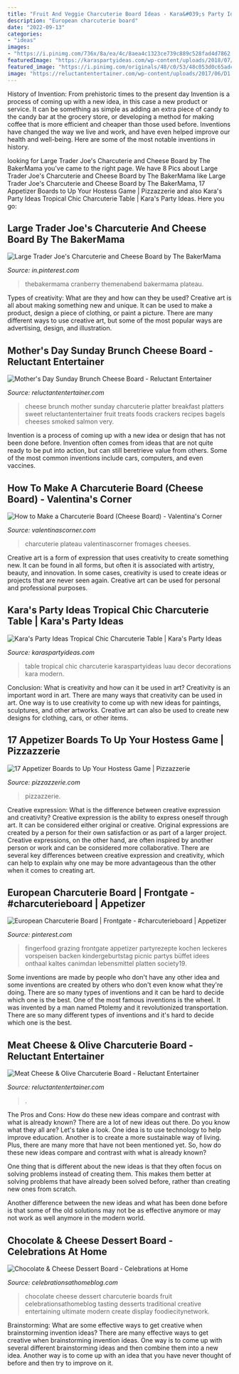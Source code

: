 ```yaml
---
title: "Fruit And Veggie Charcuterie Board Ideas - Kara&#039;s Party Ideas Tropical Chic Charcuterie Table"
description: "European charcuterie board"
date: "2022-09-13"
categories:
- "ideas"
images:
- "https://i.pinimg.com/736x/8a/ea/4c/8aea4c1323ce739c889c528fad4d7862.jpg"
featuredImage: "https://karaspartyideas.com/wp-content/uploads/2018/07/Tropical-Chic-Charcuterie-Table-via-Karas-Party-Ideas-KarasPartyIdeas.com6_.jpg"
featured_image: "https://i.pinimg.com/originals/48/c0/53/48c053d0c65adc99001a4c4d3e5edb8d.png"
image: "https://reluctantentertainer.com/wp-content/uploads/2017/06/D1.jpg"
---
```



History of Invention: From prehistoric times to the present day
Invention is a process of coming up with a new idea, in this case a new product or service. It can be something as simple as adding an extra piece of candy to the candy bar at the grocery store, or developing a method for making coffee that is more efficient and cheaper than those used before. Inventions have changed the way we live and work, and have even helped improve our health and well-being. Here are some of the most notable inventions in history.

	

		
looking for Large Trader Joe&#039;s Charcuterie and Cheese Board by The BakerMama you've came to the right page. We have 8 Pics about Large Trader Joe&#039;s Charcuterie and Cheese Board by The BakerMama like Large Trader Joe&#039;s Charcuterie and Cheese Board by The BakerMama, 17 Appetizer Boards to Up Your Hostess Game | Pizzazzerie and also Kara&#039;s Party Ideas Tropical Chic Charcuterie Table | Kara&#039;s Party Ideas. Here you go:
		
    
## Large Trader Joe&#039;s Charcuterie And Cheese Board By The BakerMama

<img loading=lazy src="https://i.pinimg.com/originals/48/c0/53/48c053d0c65adc99001a4c4d3e5edb8d.png" onerror="this.onerror=null;this.src='https://tse3.mm.bing.net/th?id=OIP.j1vjB0glp-JMpRj8xyZKGgHaLH&amp;pid=15.1';" alt="Large Trader Joe&#039;s Charcuterie and Cheese Board by The BakerMama">

_Source: in.pinterest.com_

>thebakermama cranberry themenabend bakermama plateau. 

	

Types of creativity: What are they and how can they be used?
Creative art is all about making something new and unique. It can be used to make a product, design a piece of clothing, or paint a picture. There are many different ways to use creative art, but some of the most popular ways are advertising, design, and illustration.

    
## Mother&#039;s Day Sunday Brunch Cheese Board - Reluctant Entertainer

<img loading=lazy src="https://reluctantentertainer.com/wp-content/uploads/2018/05/Mothers-Day-Brunch-Cheese-Board-11.jpg" onerror="this.onerror=null;this.src='https://tse3.mm.bing.net/th?id=OIP.GmIIiaPljy_dQsnmo957jwHaJ4&amp;pid=15.1';" alt="Mother&#039;s Day Sunday Brunch Cheese Board - Reluctant Entertainer">

_Source: reluctantentertainer.com_

>cheese brunch mother sunday charcuterie platter breakfast platters sweet reluctantentertainer fruit treats foods crackers recipes bagels cheeses smoked salmon very. 

	

Invention is a process of coming up with a new idea or design that has not been done before. Invention often comes from ideas that are not quite ready to be put into action, but can still beretrieve value from others. Some of the most common inventions include cars, computers, and even vaccines.

    
## How To Make A Charcuterie Board (Cheese Board) - Valentina&#039;s Corner

<img loading=lazy src="https://valentinascorner.com/wp-content/uploads/2019/12/Charcuterie-Cheese-Board-1.jpg" onerror="this.onerror=null;this.src='https://tse2.mm.bing.net/th?id=OIP.F7LktDMU4G_U_YIMbltFLwHaLH&amp;pid=15.1';" alt="How to Make a Charcuterie Board (Cheese Board) - Valentina&#039;s Corner">

_Source: valentinascorner.com_

>charcuterie plateau valentinascorner fromages cheeses. 

	

Creative art is a form of expression that uses creativity to create something new. It can be found in all forms, but often it is associated with artistry, beauty, and innovation. In some cases, creativity is used to create ideas or projects that are never seen again. Creative art can be used for personal and professional purposes.

    
## Kara&#039;s Party Ideas Tropical Chic Charcuterie Table | Kara&#039;s Party Ideas

<img loading=lazy src="https://karaspartyideas.com/wp-content/uploads/2018/07/Tropical-Chic-Charcuterie-Table-via-Karas-Party-Ideas-KarasPartyIdeas.com6_.jpg" onerror="this.onerror=null;this.src='https://tse3.mm.bing.net/th?id=OIP.e6vl37Rm5OCYGdGal2w9NQHaJ3&amp;pid=15.1';" alt="Kara&#039;s Party Ideas Tropical Chic Charcuterie Table | Kara&#039;s Party Ideas">

_Source: karaspartyideas.com_

>table tropical chic charcuterie karaspartyideas luau decor decorations kara modern. 

	

Conclusion: What is creativity and how can it be used in art?
Creativity is an important word in art. There are many ways that creativity can be used in art. One way is to use creativity to come up with new ideas for paintings, sculptures, and other artworks. Creative art can also be used to create new designs for clothing, cars, or other items.

    
## 17 Appetizer Boards To Up Your Hostess Game | Pizzazzerie

<img loading=lazy src="https://pizzazzerie.com/wp-content/uploads/2016/10/Charcuterie-and-Cheese-Board-Wine-Pairing-1.jpg" onerror="this.onerror=null;this.src='https://tse3.mm.bing.net/th?id=OIP.s70sYhnHjzf9vTj4ihxPywHaLH&amp;pid=15.1';" alt="17 Appetizer Boards to Up Your Hostess Game | Pizzazzerie">

_Source: pizzazzerie.com_

>pizzazzerie. 

	

Creative expression: What is the difference between creative expression and creativity?
Creative expression is the ability to express oneself through art. It can be considered either original or creative. Original expressions are created by a person for their own satisfaction or as part of a larger project. Creative expressions, on the other hand, are often inspired by another person or work and can be considered more collaborative. There are several key differences between creative expression and creativity, which can help to explain why one may be more advantageous than the other when it comes to creating art.

    
## European Charcuterie Board | Frontgate - #charcuterieboard | Appetizer

<img loading=lazy src="https://i.pinimg.com/736x/8a/ea/4c/8aea4c1323ce739c889c528fad4d7862.jpg" onerror="this.onerror=null;this.src='https://tse2.mm.bing.net/th?id=OIP.o4f-3AG70ZUH7xLRQh8ZhgHaMp&amp;pid=15.1';" alt="European Charcuterie Board | Frontgate - #charcuterieboard | Appetizer">

_Source: pinterest.com_

>fingerfood grazing frontgate appetizer partyrezepte kochen leckeres vorspeisen backen kindergeburtstag picnic partys büffet idees onthaal kaltes canimdan lebensmittel platten society19. 

	

Some inventions are made by people who don't have any other idea and some inventions are created by others who don't even know what they're doing. There are so many types of inventions and it can be hard to decide which one is the best. One of the most famous inventions is the wheel. It was invented by a man named Ptolemy and it revolutionized transportation. There are so many different types of inventions and it's hard to decide which one is the best.

    
## Meat Cheese &amp; Olive Charcuterie Board - Reluctant Entertainer

<img loading=lazy src="https://reluctantentertainer.com/wp-content/uploads/2017/06/D1.jpg" onerror="this.onerror=null;this.src='https://tse4.mm.bing.net/th?id=OIP.w446WAocnCLwVbHxwHneegHaJ4&amp;pid=15.1';" alt="Meat Cheese &amp; Olive Charcuterie Board - Reluctant Entertainer">

_Source: reluctantentertainer.com_

>. 

	

The Pros and Cons: How do these new ideas compare and contrast with what is already known?
There are a lot of new ideas out there. Do you know what they all are? Let's take a look. 
One idea is to use technology to help improve education. Another is to create a more sustainable way of living. Plus, there are many more that have not been mentioned yet. So, how do these new ideas compare and contrast with what is already known?

One thing that is different about the new ideas is that they often focus on solving problems instead of creating them. This makes them better at solving problems that have already been solved before, rather than creating new ones from scratch. 

Another difference between the new ideas and what has been done before is that some of the old solutions may not be as effective anymore or may not work as well anymore in the modern world.

    
## Chocolate &amp; Cheese Dessert Board - Celebrations At Home

<img loading=lazy src="https://celebrationsathomeblog.com/wp-content/uploads/2017/02/IMG_0855-3.jpg" onerror="this.onerror=null;this.src='https://tse2.mm.bing.net/th?id=OIP.vWy8Rcxci1QdyPrIB55R8AHaLH&amp;pid=15.1';" alt="Chocolate &amp; Cheese Dessert Board - Celebrations at Home">

_Source: celebrationsathomeblog.com_

>chocolate cheese dessert charcuterie boards fruit celebrationsathomeblog tasting desserts traditional creative entertaining ultimate modern create display foodiecitynetwork. 

	

Brainstorming: What are some effective ways to get creative when brainstorming invention ideas?
There are many effective ways to get creative when brainstorming invention ideas. One way is to come up with several different brainstorming ideas and then combine them into a new idea. Another way is to come up with an idea that you have never thought of before and then try to improve on it.

